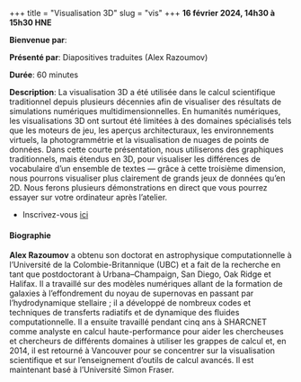 +++
title = "Visualisation 3D"
slug = "vis"
+++
**16 février 2024, 14h30 à 15h30 HNE**

**Bienvenue par**: 

**Présenté par**: Diapositives traduites (Alex Razoumov)

**Durée**: 60 minutes

**Description**:
La visualisation 3D a été utilisée dans le calcul scientifique
traditionnel depuis plusieurs décennies afin de visualiser
des résultats de simulations numériques multidimensionnelles.
En humanités numériques, les visualisations 3D ont surtout été
limitées à des domaines spécialisés tels que les moteurs de jeu,
les aperçus architecturaux, les environnements virtuels, la
photogrammétrie et la visualisation de nuages de points de données.
Dans cette courte présentation, nous utiliserons des graphiques traditionnels,
mais étendus en 3D, pour visualiser les différences de vocabulaire
d’un ensemble de textes — grâce à cette troisième dimension, nous
pourrons visualiser plus clairement de grands jeux de données qu’en 2D.
Nous ferons plusieurs démonstrations en direct que vous
pourrez essayer sur votre ordinateur après l’atelier.

* Inscrivez-vous [ici](https://docs.google.com/forms/d/e/1FAIpQLSfA-hrSIZrCyq7jeLJTDU_Nh9QA3UuhWhYTqvIkmfk-KDEDoQ/viewform)

#### Biographie

**Alex Razoumov** a obtenu son doctorat en astrophysique computationnelle à
l’Université de la Colombie-Britannique (UBC) et a fait de la recherche en
tant que postdoctorant à Urbana–Champaign, San Diego, Oak Ridge et Halifax.
Il a travaillé sur des modèles numériques allant de la formation
de galaxies à l’effondrement du noyau de supernovas en passant par
l’hydrodynamique stellaire ; il a développé de nombreux codes et techniques
de transferts radiatifs et de dynamique des fluides computationnelle.
Il a ensuite travaillé pendant cinq ans à SHARCNET comme analyste en
calcul haute-performance pour aider les chercheuses et chercheurs de
différents domaines à utiliser les grappes de calcul et, en 2014, il
est retourné à Vancouver pour se concentrer sur la visualisation
scientifique et sur l’enseignement d’outils de calcul avancés.
Il est maintenant basé à l’Université Simon Fraser.
